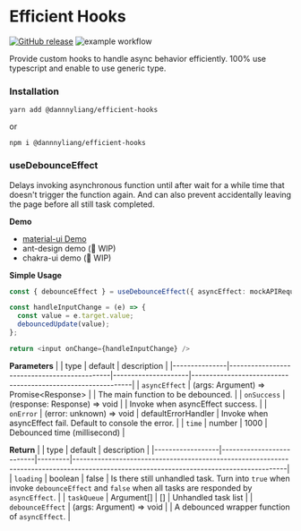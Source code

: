 # Efficient Hooks
[![GitHub release](https://img.shields.io/github/release/dannnyliang/efficient-hooks.svg)](https://github.com/dannnyliang/efficient-hooks/releases/) ![example workflow](https://github.com/dannnyliang/efficient-hooks/actions/workflows/ci.yml/badge.svg)



Provide custom hooks to handle async behavior efficiently. 100% use typescript and enable to use generic type.

### Installation
```shell
yarn add @dannnyliang/efficient-hooks
```
or
```shell
npm i @dannnyliang/efficient-hooks
```

### useDebounceEffect
Delays invoking asynchronous function until after wait for a while time that doesn't trigger the function again. And can also prevent accidentally leaving the page before all still task completed.

**Demo**
- [material-ui Demo](https://codesandbox.io/s/material-ui-demo-vmoit?file=/src/components/MaterialUIDemo.tsx)
- ant-design demo (🚧 WIP)
- chakra-ui demo (🚧 WIP)

**Simple Usage**
```typescript
const { debounceEffect } = useDebounceEffect({ asyncEffect: mockAPIRequest });

const handleInputChange = (e) => {
  const value = e.target.value;
  debouncedUpdate(value);
};

return <input onChange={handleInputChange} />
```

**Parameters**
|               | type                                        | default             | description                                                 |
|---------------|---------------------------------------------|---------------------|-------------------------------------------------------------|
| `asyncEffect` | (args: Argument) => Promise&lt;Response&gt; |                     | The main function to be debounced.                          |
| `onSuccess`   | (response: Response) => void                |                     | Invoke when asyncEffect success.                            |
| `onError`     | (error: unknown) => void                    | defaultErrorHandler | Invoke when asyncEffect fail. Default to console the error. |
| `time`        | number                                      | 1000                | Debounced time (millisecond)                                              |

**Return**
|                  | type                     | default | description                                                                                                                             |
|------------------|--------------------------|---------|-----------------------------------------------------------------------------------------------------------------------------------------|
| `loading`        | boolean                  | false   | Is there still unhandled task. Turn into `true` when invoke `debounceEffect` and `false` when all tasks are responded by `asyncEffect`. |
| `taskQueue`      | Argument[]               | []      | Unhandled task list                                                                                                                     |
| `debounceEffect` | (args: Argument) => void |         | A debounced wrapper function of `asyncEffect`.                                                                                          |
